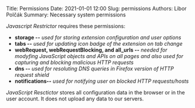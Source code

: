 Title: Permissions
Date: 2021-01-01 12:00
Slug: permissions
Authors: Libor Polčák
Summary: Necessary system permissions

*Javascript Restrictor* requires these permissions:
 * **storage --** *used for storing extension configuration and user options*
 * **tabs --** *used for updating icon badge of the extension on tab change*
 * **webRequest, webRequestBlocking, and all_urls --** *needed for modyfing JavaScript objects and APIs on all pages and also used for capturing and blocking malicious HTTP requests*
 * **dns --** *used for resoluting DNS queries in Firefox version of HTTP request shield*
 * **notifications--** *used for notifying user on blocked HTTP requests/hosts*

*JavaScript Resctictor* stores all configuration data in the browser or in the user account. It does
not upload any data to our servers.
